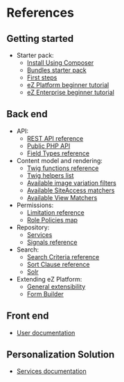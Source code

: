 # References

## Getting started

- Starter pack:
    - [Install Using Composer](getting_started/install_using_composer.md)
    - [Bundles starter pack](getting_started/bundles_starter_pack.md)
    - [First steps](getting_started/first_steps.md)
    - [eZ Platform beginner tutorial](tutorials/platform_beginner/building_a_bicycle_route_tracker_in_ez_platform.md)
    - [eZ Enterprise beginner tutorial](tutorials/enterprise_beginner/ez_enterprise_beginner_tutorial_-_its_a_dogs_world.md) 
    
## Back end

- API:
    - [REST API reference](https://github.com/ezsystems/ezpublish-kernel/blob/master/doc/specifications/rest/REST-API-V2.rst)
    - [Public PHP API](api/public_php_api.md)
    - [Field Types reference](api/field_type_reference.md)
- Content model and rendering:
    - [Twig functions reference](guide/twig_functions_reference.md)
    - [Twig helpers list](guide/content_rendering.md#twig-helper)
    - [Available image variation filters](guide/images.md#available-filters)
    - [Available SiteAccess matchers](guide/siteaccess.md#available-matchers)
    - [Available View Matchers](guide/content_rendering.md#available-matchers)
- Permissions:
    - [Limitation reference](guide/limitations.md)
    - [Role Policies map](guide/permissions.md#available-policies)
- Repository:
    - [Services](guide/repository.md#services-public-api)
    - [Signals reference](guide/signalslots.md#signals-reference)
- Search:
    - [Search Criteria reference](guide/search.md#search-criteria-reference)
    - [Sort Clause reference](guide/search.md#sort-clauses-reference)
    - [Solr](guide/solr.md)
- Extending eZ Platform:
    - [General extensibility](guide/extending_ez_platform.md)
    - [Form Builder](guide/other_extensibility.md#extending-the-form-builder)
    
## Front end

- [User documentation](https://doc.ezplatform.com/projects/userguide/en/latest/) 

## Personalization Solution

- [Services documentation](https://doc.ezplatform.com/projects/ezservices/en/latest/)